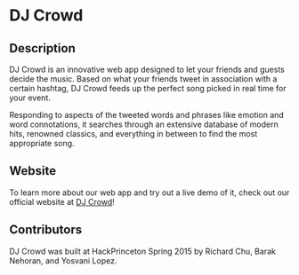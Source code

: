 # DJ Crowd

## Description
DJ Crowd is an innovative web app designed to let your friends and guests decide the music. Based on what your friends tweet in association with a certain hashtag, DJ Crowd feeds up the perfect song picked in real time for your event.

Responding to aspects of the tweeted words and phrases like emotion and word connotations, it searches through an extensive database of modern hits, renowned classics, and everything in between to find the most appropriate song.

## Website
To learn more about our web app and try out a live demo of it, check out our official website at [DJ Crowd](http://djcrowd.me)!

## Contributors
DJ Crowd was built at HackPrinceton Spring 2015 by Richard Chu, Barak Nehoran, and Yosvani Lopez.
